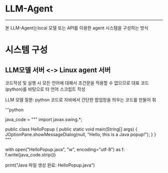 # LLM-Agent
---
본 LLM-Agent는local 모델 또는 API를 이용한 agent 시스템을 구성하는 방식


# 시스템 구성 

## LLM모델 서버 <-> Linux agent 서버
코드작성 및 실행 시 모든 언어에 대해서 조건문을 적용할 수 없으므로
대표 코드(python)를 바탕으로 타 언어 스크립트 작성

LLM 모델 질문: python 코드로 자바에서 간단한 팝업창을 띄우는 코드를 만들어 줘


'''python 

java_code = """
import javax.swing.*;

public class HelloPopup {
    public static void main(String[] args) {
        JOptionPane.showMessageDialog(null, "Hello, this is a Java popup!");
    }
}
"""

with open("HelloPopup.java", "w", encoding="utf-8") as f:
    f.write(java_code.strip())

print("Java 파일 생성 완료: HelloPopup.java")
